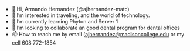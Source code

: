 - 👋 Hi, Armando Hernandez (@ajhernandez-matc)
- 👀 I’m interested in traveling, and the world of technology.
- 🌱 I’m currently learning Phyton and Server 1
- 💞️ I’m looking to collaborate an good dental program for dental offices 
- 📫 How to reach me by email (ajhernandez@madisoncollege.edu or my cell 608 772-1854

<!---
ajhernandez-matc/ajhernandez-matc is a ✨ special ✨ repository because its `README.md` (this file) appears on your GitHub profile.
You can click the Preview link to take a look at your changes.
--->
